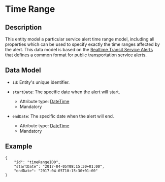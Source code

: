 # Time Range

## Description
This entity model a particular service alert time range model, including all properties which can be used to specify exactly the time ranges affected by the alert. This data model is based on the [Realtime Transit Service Alerts](https://developers.google.com/transit/gtfs-realtime/guides/service-alerts) that defines a common format for public transportation service alerts.

## Data Model

- ```ìd```: Entity's unique identifier.

- ```startDate```: The specific date when the alert will start.
	- Attribute type: [DateTime](http://schema.org/DateTime)
	- Mandatory

- ```endDate```: The specific date when the alert will end.
	- Attribute type: [DateTime](http://schema.org/DateTime)
	- Mandatory

## Example

```
{
    "id": "timeRangeID0",
    "startDate": "2017-04-05T08:15:30+01:00",
    "endDate": "2017-04-05T10:15:30+01:00"
}
```